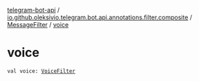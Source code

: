 [telegram-bot-api](../../index.md) / [io.github.oleksivio.telegram.bot.api.annotations.filter.composite](../index.md) / [MessageFilter](index.md) / [voice](./voice.md)

# voice

`val voice: `[`VoiceFilter`](../-voice-filter/index.md)